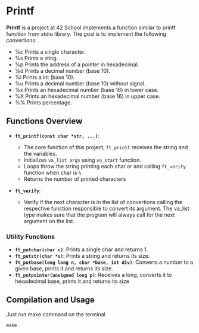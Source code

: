 # Printf

**Printf** is a project at 42 School implements a function similar to printf function from stdio library. The goal is to implement the following convertions:
  - %c Prints a single character.
  - %s Prints a sting.
  - %p Prints the address of a pointer in hexadecimal.
  - %d Prints a decimal number (base 10).
  - %i Prints a int (base 10).
  - %u Prints a decimal number (base 10) without signal.
  - %x Prints an hexadecimal number (base 16) in lower case.
  - %X Prints an hexadecimal number (base 16) in upper case.
  - %% Prints percentage.

## Functions Overview

- **`ft_printf(const char *str, ...)`**: 
  - The core function of this project, `ft_printf` receives the string and the variables.
  - Initializes `va_list args` using `va_start` function.
  - Loops throw the string printing each char or and calling `ft_verify` function when char is `%`
  - Returns the number of printed characters

- **`ft_verify`**:
  - Verify if the next character is in the list of convertions calling the respective function responsible to convert its argument. The va_list type makes sure that the program will always call for the next argument on the list.

### Utility Functions

- **`ft_putchar(char c)`**: Prints a single char and returns 1.
- **`ft_putstr(char *s)`**: Prints a string and returns its size.
- **`ft_putbase(long long n, char *base, int div)`**: Converts a number to a given base, prints it and returns its size.
- **`ft_putpointer(unsigned long p)`**: Receives a long, converts it to hexadecimal base, prints it and returns its size

## Compilation and Usage

Just run make command on the terminal
```shell
make
```
